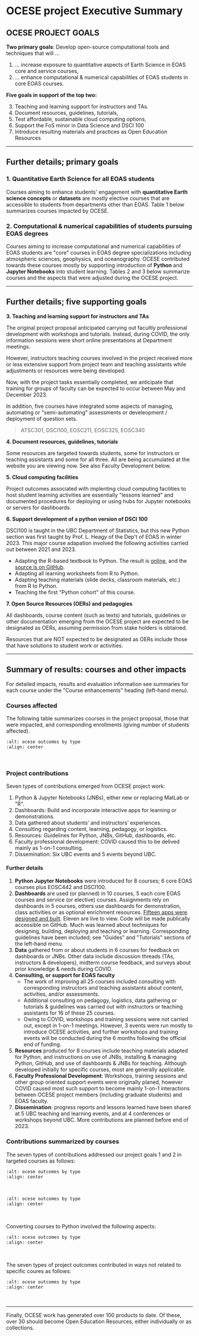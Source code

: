 # OCESE project Executive Summary

## OCESE PROJECT GOALS

**Two primary goals**: Develop open-source computational tools and techniques that will ...

1. ... increase exposure to quantitative aspects of Earth Science in EOAS core and service courses,
2. ... enhance computational & numerical capabilities of EOAS students in core EOAS courses.

**Five goals in support of the top two:**

3. Teaching and learning support for instructors and TAs.
4. Document resources, guidelines, tutorials,
5. Test affordable, sustainable cloud computing options,
6. Support the FoS minor in Data Science and DSCI 100
7. Introduce resulting materials and practices as Open Education Resources

---

## Further details; primary goals

### 1. Quantitative Earth Science for all EOAS students

Courses aiming to enhance students' engagement with **quantitative Earth science concepts** or **datasets** are mostly elective courses that are accessible to students from departments other than EOAS. Table 1 below summarizes courses impacted by OCESE.

### 2. Computational & numerical capabilities of students pursuing EOAS degrees

Courses aiming to increase computational and numerical capabilities of EOAS students are "core" courses in EOAS degree specializations including atmospheric sciences, geophysics, and oceanography. OCESE contributed towards these courses mostly by supporting introduction of **Python** and **Jupyter Notebooks** into student learning. Tables 2 and 3 below summarize courses and the aspects that were adjusted during the OCESE project.

---

## Further details; five supporting goals

**3. Teaching and learning support for instructors and TAs**

The original project proposal anticipated carrying out facultly professional development with workshops and tutorials. Instead, during COVID, the only information sessions were short online presentations at Department meetings.

However, instructors teaching courses involved in the project received more or less extensive support from project team and teaching assistants while adjustments or resources were being developed.

Now, with the project tasks essentially completed, we anticipate that training for groups of faculty can be expected to occur between May and December 2023.

In addition, five courses have integrated some aspects of managing, automating or "semi-automating" assessments or develeopment / deployment of question sets.

>ATSC301, DSCI100, EOSC211, EOSC325, EOSC340

**4. Document resources, guidelines, tutorials**

Some resources are targeted towards students, some for instructors or teaching assistants and some for all three. All are being accumulated at the website you are viewing now. See also Faculty Development below.

**5. Cloud computing facilities**

Project outcomes associated with implenting cloud computing facilities to host student learning activities are essentially "lessons learned" and documented procedures for deploying or using hubs for Jupyter notebooks or servers for dashboards.

**6. Support development of a python version of DSCI 100**

DSCI100 is taught in the UBC Department of Statistics, but this new Python section was first taught by Prof. L. Heagy of the Dep't of EOAS in winter 2023. This major course adapation involved the following activities carried out between 2021 and 2023.

* Adapting the R-based textbook to Python. The result is [online](https://python.datasciencebook.ca/intro.html), and the [source is on GitHub](https://github.com/UBC-DSCI/introduction-to-datascience-python).
* Adapting all learning worksheets from R to Python.
* Adapting teaching materials (slide decks, classroom materials, etc.) from R to Python.
* Teaching the first "Python cohort" of this course.

**7. Open Source Resources (OERs) and pedagogies**

All dashboards, course content (such as texts) and tutorials, guidelines or other documentation emerging from the OCESE project are expected to be designated as OERs, assuming permission from stake holders is obtained.

Resources that are NOT expected to be designated as OERs include those that have solutions to student work or activities.

---

## Summary of results: courses and other impacts

For detailed impacts, results and evaluation information see summaries for each course under the "Course enhancements" heading (left-hand menu).

### Courses affected

The following table summarizes courses in the project proposal, those that were impacted, and corresponding enrollments (giving number of students affected).

```{image} images/enrols.png
:alt: ocese outcomes by type
:align: center
```

<BR>

### Project contributions

Seven types of contributions emerged from OCESE project work:

1. Python & Jupyter Notebooks (JNBs), either new or replacing MatLab or "R".
2. Dashboards: Build and incorporate interactive apps for learning or demonstrations.
3. Data gathered about students’ and instructors’ experiences.
4. Consulting regarding content, learning, pedagogy, or logistics.
5. Resources: Guidelines for Python, JNBs, GitHub, dashboards, etc.
6. Faculty professional development: COVID caused this to be delived mainly as 1-on-1 consulting.
7. Dissemination: Six UBC events and 5 events beyond UBC.

#### Further details

1. **Python Jupyter Notebooks** were introduced for 8 courses; 6 core EOAS courses plus EOSC442 and DSCI100.
2. **Dashboards** are used (or planned) in 10 courses, 5 each core EOAS courses and service (or elective) courses. Assignments rely on dashboards in 5 courses, others use dashboards for demonstration, class activities or as optional enrichment resources. [Fifteen apps were designed and built](dashboards.md). Eleven are live to view. Code will be made publically accessible on GitHub. Much was learned about techniques for designing, building, deploying and teaching or learning. Corresponding guidelines have been included; see "Guides" and "Tutorials" sections of the left-hand menu.
3. **Data** gathered from or about students in 6 courses for feedback on dashboards or JNBs. Other data include discussion threads (TAs, instructors & developers), midterm course feedback, and surveys about prior knowledge & needs during COVID.
4. **Consulting, or support for EOAS faculty**
   * The work of improving all 25 courses included consulting with corresponding instructors and teaching assistants about content, activities, and/or assessments.
   * Additional consulting on pedagogy, logistics, data gathering or tutorials & guidelines was carried out with instructors or teaching assistants for 16 of these 25 courses.
   * Owing to COVID, workshops and training sessions were not carried out, except in 1-on-1 meetings. However, 3 events were run mostly to introduce OCESE activities, and further workshops and training events will be conducted during the 6 months following the official end of funding.
5. **Resources** produced for 8 courses include teaching materials adapted for Python, and instructions on use of JNBs, installing & managing Python, GitHub, and use of dashboards & JNBs for teaching. Although developed initially for specific courses, most are generally applicable.
6. **Faculty Professional Development**: Workshops, training sessions and other group oriented support events were originally planed, however COVID caused most such support to become mainly 1-on-1 interactions between OCESE project members (including graduate students) and EOAS faculty.
7. **Dissemination**: progress reports and lessons learned have been shared at 5 UBC teaching and learning events, and at 4 conferences or workshops beyond UBC. More contributions are planned before end of 2023.

### Contributions summarized by courses

The seven types of contributions addressed our project goals 1 and 2 in targeted courses as follows:

```{image} images/table-expose-to-qes.png
:alt: ocese outcomes by type
:align: center
```

<BR>

```{image} images/table-enhance-cns.png
:alt: ocese outcomes by type
:align: center
```

<BR>

Converting courses to Python involved the following aspects:

```{image} images/table-courseconversions.png
:alt: ocese outcomes by type
:align: center
```

<BR>

The seven types of project outcomes contributed in ways not related to specific coures as follows:

```{image} images/table-notcourses.png
:alt: ocese outcomes by type
:align: center
```

<BR>

---

Finally, OCESE work has generated over 100 products to date. Of these, over 30 should become Open Education Resources, either individually or as collections.
